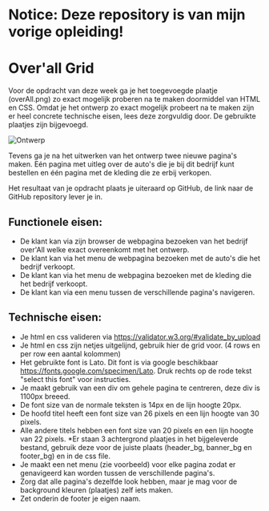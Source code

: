 # Notice: Deze repository is van mijn vorige opleiding!

# Over'all Grid
Voor de opdracht van deze week ga je het toegevoegde plaatje (overAll.png) zo exact mogelijk proberen na te maken doormiddel van HTML en CSS. Omdat je het ontwerp zo exact mogelijk probeert na te maken zijn er heel concrete technische eisen, lees deze zorgvuldig door. De gebruikte plaatjes zijn bijgevoegd.

![Ontwerp](img/ontwerp.png)

Tevens ga je na het uitwerken van het ontwerp twee nieuwe pagina's maken. Eén pagina met uitleg over de auto's die je bij dit bedrijf kunt bestellen en één pagina met de kleding die ze erbij verkopen.

Het resultaat van je opdracht plaats je uiteraard op GitHub, de link naar de GitHub repository lever je in.

## Functionele eisen:

* De klant kan via zijn browser de webpagina bezoeken van het bedrijf over'All welke exact overeenkomt met het ontwerp.
* De klant kan via het menu de webpagina bezoeken met de auto's die het bedrijf verkoopt.
* De klant kan via het menu de webpagina bezoeken met de kleding die het bedrijf verkoopt.
* De klant kan via een menu tussen de verschillende pagina's navigeren.
 

## Technische eisen:

* Je html en css valideren via https://validator.w3.org/#validate_by_upload
* Je html en css zijn netjes uitgelijnd, gebruik hier de grid voor. (4 rows en per row een aantal kolommen)
* Het gebruikte font is Lato. Dit font is via google beschikbaar https://fonts.google.com/specimen/Lato. Druk rechts op de rode tekst "select this font" voor instructies.
* Je maakt gebruik van een div om gehele pagina te centreren, deze div is 1100px breeed.
* De font size van de normale teksten is 14px en de lijn hoogte 20px.
* De hoofd titel heeft een font size van 26 pixels en een lijn hoogte van 30 pixels.
* Alle andere titels hebben een font size van 20 pixels en een lijn hoogte van 22 pixels. 
*Er staan 3 achtergrond plaatjes in het bijgeleverde bestand, gebruik deze voor de juiste plaats (header_bg, banner_bg en footer_bg) en in de css file.
* Je maakt een net menu (zie voorbeeld) voor elke pagina zodat er genavigeerd kan worden tussen de verschillende pagina's.
* Zorg dat alle pagina's dezelfde look hebben, maar je mag voor de background kleuren (plaatjes) zelf iets maken.
* Zet onderin de footer je eigen naam.

